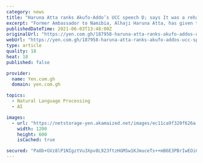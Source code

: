 ```yaml
---
category: news
title: "Haruna Atta ranks Akufo-Addo’s UCC speech D; says It was a rehash of his pet hates"
excerpt: "Former Ambassador to Namibia, Alhaji Haruna Atta, has given the speech delivered by President Akufo-Addo at the University of Cape Coast (UCC)"
publishedDateTime: 2021-06-03T13:48:00Z
originalUrl: "https://yen.com.gh/187958-haruna-atta-ranks-akufo-addos-ucc-speech-d-it-a-rehash-pet-hates.html"
webUrl: "https://yen.com.gh/187958-haruna-atta-ranks-akufo-addos-ucc-speech-d-it-a-rehash-pet-hates.html"
type: article
quality: 18
heat: 18
published: false

provider:
  name: Yen.com.gh
  domain: yen.com.gh

topics:
  - Natural Language Processing
  - AI

images:
  - url: "https://netstorage-yen.akamaized.net/images/ec11ca9f320f626a.jpg"
    width: 1200
    height: 600
    isCached: true

secured: "PaOb+GVz8lP1NIgztVu3Xpv8L923ftzHGMSw1KJmuceTs++mB6E3PBrIwEOiOZ6vzfSUaj+0pY2cgNwBwxT2/mrdWPfl8IkJ+kkpyF+WFF7B/KW5QlLeTPy1dW9rTybLawUJ3nWkxt64ikwGAA/T5xMy78U9yTBZkUAdah16+ydEkndn7R5yT1TKqp2310x76OY+yYAQ/QwNCmMLjEELNBCzFdmcwDEF4xXM83O6qO6PTgHu3keLypg+qS36mrHM+QA9QeL1KUwEWFvjF0lK8dCVg03+Ee/Wr2DOcyEByWXrjOAplQoMVzCeN30YPJ8d+j9dWA+gbGGiAP4s0NO3vPCqYHicdgX3tN7rwezNryw=;x/4DBe4q9//RLDedyWRdog=="
---
```


